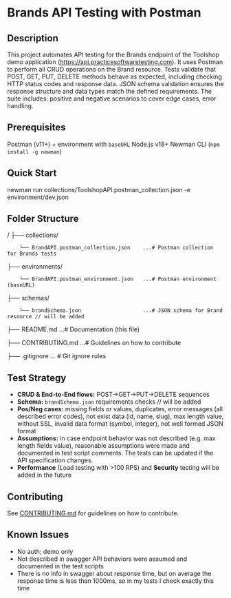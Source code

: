 # Brands API Testing with Postman

## Description

This project automates API testing for the Brands endpoint of the Toolshop demo application (https://api.practicesoftwaretesting.com).
It uses Postman to perform all CRUD operations on the Brand resource. Tests validate that POST, GET, PUT, DELETE methods behave as expected, including checking HTTP status codes and response data. JSON schema validation ensures the response structure and data types match the defined requirements. The suite includes: positive and negative scenarios to cover edge cases, error handling.

## Prerequisites

Postman (v11+) + environment with `baseURL`
Node.js v18+
Newman CLI (`npm install -g newman`)

## Quick Start

newman run collections/ToolshopAPI.postman_collection.json -e environment/dev.json

## Folder Structure
/
├── collections/

  		└── BrandAPI.postman_collection.json    ...# Postman collection for Brands tests

├── environments/

		└── BrandAPI.postman_environment.json  	...# Postman environment (baseURL)

├── schemas/

		└── brandSchema.json                    ...# JSON schema for Brand resource // will be added

├── README.md                             	...# Documentation (this file)

├── CONTRIBUTING.md                       	...# Guidelines on how to contribute

├── .gitignore                             ... # Git ignore rules

## Test Strategy

- **CRUD & End-to-End flows:** POST→GET→PUT→DELETE sequences  
- **Schema:** `brandSchema.json` requirements checks        // will be added
- **Pos/Neg cases:** missing fields or values, duplicates, error messages (all described error codes), not exist data (id, name, slug), max length value, without SSL, invalid data format (symbol, integer), not well formed JSON format
- **Assumptions:** in case endpoint behavior was not described (e.g. max length fields value), reasonable assumptions were made and documented in test script comments. The tests can be updated if the API specification changes.
- **Performance** (Load testing with >100 RPS) and **Security** testing will be added in the future

## Contributing
See [CONTRIBUTING.md](./CONTRIBUTING.md) for guidelines on how to contribute.

## Known Issues

- No auth; demo only  
- Not described in swagger API behaviors were assumed and documented in the test scripts
- There is no info in swagger about response time, but on average the response time is less than 1000ms, so in my tests I check exactly this time
